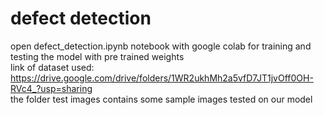 # defect detection
open defect_detection.ipynb notebook with google colab for training and testing the model with pre trained weights \
link of dataset used: https://drive.google.com/drive/folders/1WR2ukhMh2a5vfD7JT1jvOff0OH-RVc4_?usp=sharing \
the folder test images contains some sample images tested on our model
